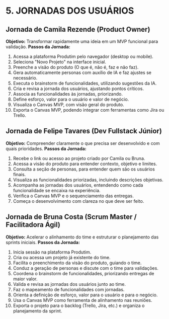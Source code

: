 # 5. JORNADAS DOS USUÁRIOS

## Jornada de Camila Rezende (Product Owner)
**Objetivo:** Transformar rapidamente uma ideia em um MVP funcional para validação.
**Passos da Jornada:**
1.  Acessa a plataforma Produtim pelo navegador (desktop ou mobile).
2.  Seleciona "Novo Projeto" na interface inicial.
3.  Preenche a visão do produto (O que é, não é, faz e não faz).
4.  Gera automaticamente personas com auxílio de IA e faz ajustes se necessário.
5.  Executa o brainstorm de funcionalidades, utilizando sugestões da IA.
6.  Cria e revisa a jornada dos usuários, ajustando pontos críticos.
7.  Associa as funcionalidades às jornadas, priorizando.
8.  Define esforço, valor para o usuário e valor de negócio.
9.  Visualiza o Canvas MVP, com visão geral do produto.
10. Exporta o Canvas MVP, podendo integrar com ferramentas como Jira ou Trello.

## Jornada de Felipe Tavares (Dev Fullstack Júnior)
**Objetivo:** Compreender claramente o que precisa ser desenvolvido e com quais prioridades.
**Passos da Jornada:**
1.  Recebe o link ou acesso ao projeto criado por Camila ou Bruna.
2.  Acessa a visão do produto para entender contexto, objetivo e limites.
3.  Consulta a seção de personas, para entender quem são os usuários finais.
4.  Visualiza as funcionalidades priorizadas, incluindo descrições objetivas.
5.  Acompanha as jornadas dos usuários, entendendo como cada funcionalidade se encaixa na experiência.
6.  Verifica o Canvas MVP e o sequenciamento das entregas.
7.  Começa o desenvolvimento com clareza no que deve ser feito.

## Jornada de Bruna Costa (Scrum Master / Facilitadora Ágil)
**Objetivo:** Acelerar o alinhamento do time e estruturar o planejamento das sprints iniciais.
**Passos da Jornada:**
1.  Inicia sessão na plataforma Produtim.
2.  Cria ou acessa um projeto já existente do time.
3.  Facilita o preenchimento da visão do produto, guiando o time.
4.  Conduz a geração de personas e discute com o time para validações.
5.  Coordena o brainstorm de funcionalidades, priorizando entregas de maior valor.
6.  Valida e revisa as jornadas dos usuários junto ao time.
7.  Faz o mapeamento de funcionalidades com jornadas.
8.  Orienta a definição de esforço, valor para o usuário e para o negócio.
9.  Usa o Canvas MVP como ferramenta de alinhamento nas reuniões.
10. Exporta o projeto para o backlog (Trello, Jira, etc.) e organiza o planejamento da sprint.

